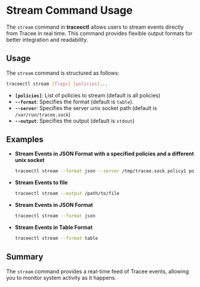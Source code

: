 # Stream Command Usage

The `stream` command in **traceectl** allows users to stream events directly from Tracee in real time. This command provides flexible output formats for better integration and readability.

## Usage

The `stream` command is structured as follows:

```sh
traceectl stream [flags] [policies]...
```

- **`[policies]`**: List of policies to stream (default is all policies)
- **`--format`**: Specifies the format (default is `table`).
- **`--server`**: Specifies the server unix socket path (default is `/var/run/tracee.sock`)
- **`--output`**: Specifies the output (default is `stdout`)

## Examples

- **Stream Events in JSON Format with a specified policies and a different unix socket**
  
  ```sh
  traceectl stream --format json --server /tmp/tracee.sock policy1 policy2
  ```

- **Stream Events to file**
  
  ```sh
  traceectl stream --output /path/to/file 
  ```

- **Stream Events in JSON Format**
  
  ```sh
  traceectl stream --format json
  ```

- **Stream Events in Table Format**
  
  ```sh
  traceectl stream --format table
  ```

## Summary

The `stream` command provides a real-time feed of Tracee events, allowing you to monitor system activity as it happens.
